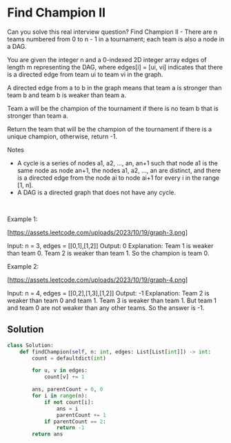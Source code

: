 # Find Champion II

Can you solve this real interview question? Find Champion II - There are n teams numbered from 0 to n - 1 in a tournament; each team is also a node in a DAG.

You are given the integer n and a 0-indexed 2D integer array edges of length m representing the DAG, where edges[i] = [ui, vi] indicates that there is a directed edge from team ui to team vi in the graph.

A directed edge from a to b in the graph means that team a is stronger than team b and team b is weaker than team a.

Team a will be the champion of the tournament if there is no team b that is stronger than team a.

Return the team that will be the champion of the tournament if there is a unique champion, otherwise, return -1.

Notes

 * A cycle is a series of nodes a1, a2, ..., an, an+1 such that node a1 is the same node as node an+1, the nodes a1, a2, ..., an are distinct, and there is a directed edge from the node ai to node ai+1 for every i in the range [1, n].
 * A DAG is a directed graph that does not have any cycle.

 

Example 1:

[https://assets.leetcode.com/uploads/2023/10/19/graph-3.png]


Input: n = 3, edges = [[0,1],[1,2]]
Output: 0
Explanation: Team 1 is weaker than team 0. Team 2 is weaker than team 1. So the champion is team 0.


Example 2:

[https://assets.leetcode.com/uploads/2023/10/19/graph-4.png]


Input: n = 4, edges = [[0,2],[1,3],[1,2]]
Output: -1
Explanation: Team 2 is weaker than team 0 and team 1. Team 3 is weaker than team 1. But team 1 and team 0 are not weaker than any other teams. So the answer is -1.

## Solution
```py
class Solution:
    def findChampion(self, n: int, edges: List[List[int]]) -> int:
        count = defaultdict(int)

        for u, v in edges:
            count[v] += 1

        ans, parentCount = 0, 0
        for i in range(n):
            if not count[i]:
                ans = i
                parentCount += 1
            if parentCount == 2:
                return -1
        return ans
```
